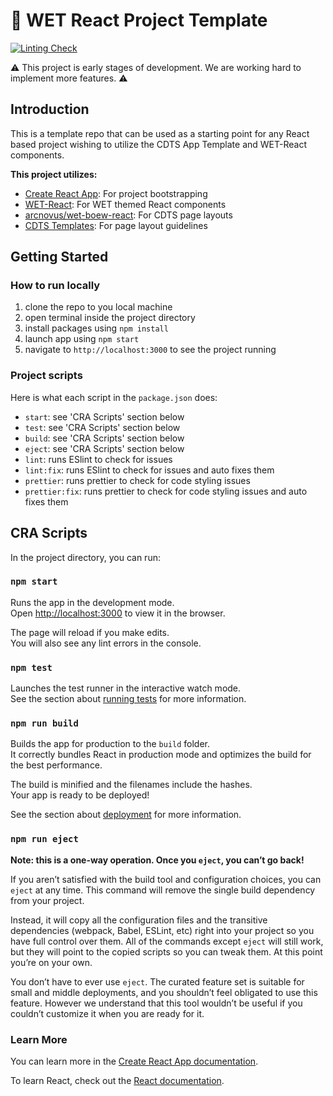 # :rocket: WET React Project Template

[![Linting Check](https://github.com/dynamic11/wet-react-app-template/actions/workflows/ci-tests.yml/badge.svg?branch=master)](https://github.com/dynamic11/wet-react-app-template/actions/workflows/ci-tests.yml)

:warning: This project is early stages of development. We are working hard to implement more features. :warning:

## Introduction

This is a template repo that can be used as a starting point for any React based project wishing to utilize the CDTS App Template and WET-React components.

**This project utilizes:**

- [Create React App](https://github.com/facebook/create-react-app): For project bootstrapping
- [WET-React](https://github.com/dynamic11/wet-react): For WET themed React components
- [arcnovus/wet-boew-react](https://www.npmjs.com/package/@arcnovus/wet-boew-react): For CDTS page layouts
- [CDTS Templates](https://cenw-wscoe.github.io/sgdc-cdts/docs/index-en.html): For page layout guidelines

## Getting Started

### How to run locally

1. clone the repo to you local machine
2. open terminal inside the project directory
3. install packages using `npm install`
4. launch app using `npm start`
5. navigate to `http://localhost:3000` to see the project running

### Project scripts

Here is what each script in the `package.json` does:

- `start`: see 'CRA Scripts' section below
- `test`: see 'CRA Scripts' section below
- `build`: see 'CRA Scripts' section below
- `eject`: see 'CRA Scripts' section below
- `lint`: runs ESlint to check for issues
- `lint:fix`: runs ESlint to check for issues and auto fixes them
- `prettier`: runs prettier to check for code styling issues
- `prettier:fix`: runs prettier to check for code styling issues and auto fixes them

## CRA Scripts

In the project directory, you can run:

### `npm start`

Runs the app in the development mode.\
Open [http://localhost:3000](http://localhost:3000) to view it in the browser.

The page will reload if you make edits.\
You will also see any lint errors in the console.

### `npm test`

Launches the test runner in the interactive watch mode.\
See the section about [running tests](https://facebook.github.io/create-react-app/docs/running-tests) for more information.

### `npm run build`

Builds the app for production to the `build` folder.\
It correctly bundles React in production mode and optimizes the build for the best performance.

The build is minified and the filenames include the hashes.\
Your app is ready to be deployed!

See the section about [deployment](https://facebook.github.io/create-react-app/docs/deployment) for more information.

### `npm run eject`

**Note: this is a one-way operation. Once you `eject`, you can’t go back!**

If you aren’t satisfied with the build tool and configuration choices, you can `eject` at any time. This command will remove the single build dependency from your project.

Instead, it will copy all the configuration files and the transitive dependencies (webpack, Babel, ESLint, etc) right into your project so you have full control over them. All of the commands except `eject` will still work, but they will point to the copied scripts so you can tweak them. At this point you’re on your own.

You don’t have to ever use `eject`. The curated feature set is suitable for small and middle deployments, and you shouldn’t feel obligated to use this feature. However we understand that this tool wouldn’t be useful if you couldn’t customize it when you are ready for it.

### Learn More

You can learn more in the [Create React App documentation](https://facebook.github.io/create-react-app/docs/getting-started).

To learn React, check out the [React documentation](https://reactjs.org/).
